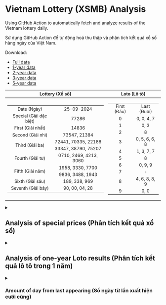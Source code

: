 # Vietnam Lottery (XSMB) Analysis

Using GitHub Action to automatically fetch and analyze results of the Vietnam lottery daily.

Sử dụng GitHub Action để tự động hoá thu thập và phân tích kết quả xổ số hàng ngày của Việt Nam.

Download:

* [Full data](https://raw.githubusercontent.com/khiemdoan/vietnam-lottery-xsmb-analysis/main/results/xsmb.csv)
* [1-year data](https://raw.githubusercontent.com/khiemdoan/vietnam-lottery-xsmb-analysis/main/results/xsmb_1_year.csv)
* [2-year data](https://raw.githubusercontent.com/khiemdoan/vietnam-lottery-xsmb-analysis/main/results/xsmb_2_year.csv)
* [3-year data](https://raw.githubusercontent.com/khiemdoan/vietnam-lottery-xsmb-analysis/main/results/xsmb_3_year.csv)
* [5-year data](https://raw.githubusercontent.com/khiemdoan/vietnam-lottery-xsmb-analysis/main/results/xsmb_5_year.csv)

| Lottery (Xổ số) | Loto (Lô tô) |
| :------------: | :----------: |
| <table><tr><td>Date (Ngày)</td><td>25-09-2024</td></tr><tr><td>Special (Giải dặc biệt)</td><td>77286</td></tr><tr><td>First (Giải nhất)</td><td>14836</td></tr><tr><td>Second (Giải nhì)</td><td>73547, 21384</td></tr><tr><td rowspan="2">Third (Giải ba)</td><td>72441, 70335, 22188</td></tr><tr><td>33347, 38790, 75207</td></tr><tr><td>Fourth (Giải tư)</td><td>0710, 2469, 4213, 3060</td></tr><tr><td rowspan="2">Fifth (Giải năm)</td><td>1958, 3330, 7700</td></tr><tr><td>9836, 3488, 1943</td></tr><tr><td>Sixth (Giải sáu)</td><td>189, 338, 969</td></tr><tr><td>Seventh (Giải bảy)</td><td>90, 00, 04, 28</td></tr></table> | <table><tr><td>First (Đầu)</td><td>Last (Đuôi)</td></tr><tr><td>0</td><td>0, 0, 4, 7</td></tr><tr><td>1</td><td>0, 3</td></tr><tr><td>2</td><td>8</td></tr><tr><td>3</td><td>0, 5, 6, 6, 8</td></tr><tr><td>4</td><td>1, 3, 7, 7</td></tr><tr><td>5</td><td>8</td></tr><tr><td>6</td><td>0, 9, 9</td></tr><tr><td>7</td><td>-</td></tr><tr><td>8</td><td>4, 6, 8, 8, 9</td></tr><tr><td>9</td><td>0, 0</td></tr></table> |

<details>
  <summary><h2>Analysis of special prices (Phân tích kết quả xổ số)</h2></summary>
  <h3>Amount of day from last appearing (Số ngày từ lần xuất hiện cuối cùng)</h3>

  ![Delta](images/special_delta.jpg)

  <h3>Top 10 amount of day from last appearing (Top 10 số lâu chưa xuất hiện)</h3>

  ![Delta top 10](images/special_delta_top_10.jpg)
</details>

<details>
  <summary><h2>Analysis of one-year Loto results (Phân tích kết quả lô tô trong 1 năm)</h2></summary>

  Max: 133. Min: 63.

  Mean: 97.74. Standard deviation: 11.93.

  <h3>Detail (Chi tiết)</h3>

  ![Detail](images/heatmap.jpg)

  <h3>Top 10</h3>

  ![Top 10](images/top-10.jpg)

  <h3>Distribution (Phân bổ)</h3>

  ![Distribution](images/distribution.jpg)
</details>

<details>
  <summary><h3>Amount of day from last appearing (Số ngày từ lần xuất hiện cưới cùng)</h2></summary>

  ![Delta](images/delta.jpg)

  <h3>Top 10 amount of day from last appearing (Top 10 số lâu chưa xuất hiện)</h3>

  ![Delta top 10](images/delta_top_10.jpg)
</details>
